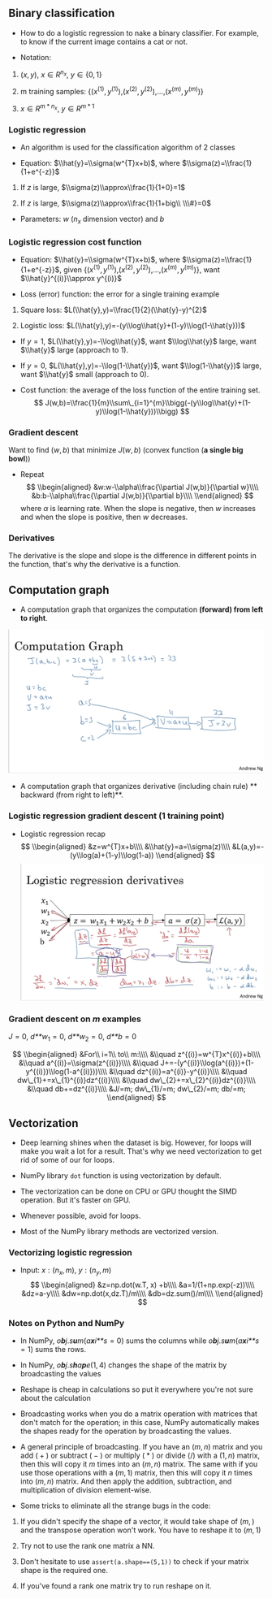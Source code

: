 Binary classification
---------------------

-   How to do a logistic regression to nake a binary classifier. For
    example, to know if the current image contains a cat or not.

-   Notation:

1.  (*x*, *y*), *x* ∈ *R*<sup>*n*<sub>*x*</sub></sup>, *y* ∈ {0, 1}

2.  m training samples:
    {(*x*<sup>(1)</sup>, *y*<sup>(1)</sup>),(*x*<sup>(2)</sup>, *y*<sup>(2)</sup>),…,(*x*<sup>(*m*)</sup>, *y*<sup>(*m*)</sup>)}

3.  *x* ∈ *R*<sup>*m* \* *n*<sub>*x*</sub></sup>,
    *y* ∈ *R*<sup>*m* \* 1</sup>

### Logistic regression

-   An algorithm is used for the classification algorithm of 2 classes

-   Equation: $\\hat{y}=\\sigma(w^{T}x+b)$, where
    $\\sigma(z)=\\frac{1}{1+e^{-z}}$

1.  If *z* is large, $\\sigma(z)\\approx\\frac{1}{1+0}=1$

2.  If *z* is large, $\\sigma(z)\\approx\\frac{1}{1+big\\ \\\#}=0$

-   Parameters: *w* (*n*<sub>*x*</sub> dimension vector) and *b*

### Logistic regression cost function

-   Equation: $\\hat{y}=\\sigma(w^{T}x+b)$, where
    $\\sigma(z)=\\frac{1}{1+e^{-z}}$, given
    {(*x*<sup>(1)</sup>, *y*<sup>(1)</sup>),(*x*<sup>(2)</sup>, *y*<sup>(2)</sup>),…,(*x*<sup>(*m*)</sup>, *y*<sup>(*m*)</sup>)},
    want $\\hat{y}^{(i)}\\approx y^{(i)}$

-   Loss (error) function: the error for a single training example

1.  Square loss: $L(\\hat{y},y)=\\frac{1}{2}(\\hat{y}-y)^{2}$

2.  Logistic loss:
    $L(\\hat{y},y)=-(y\\log\\hat{y}+(1-y)\\log(1-\\hat{y}))$

-   If *y* = 1, $L(\\hat{y},y)=-\\log\\hat{y}$, want $\\log\\hat{y}$
    large, want $\\hat{y}$ large (approach to 1).

-   If *y* = 0, $L(\\hat{y},y)=-\\log(1-\\hat{y})$, want
    $\\log(1-\\hat{y})$ large, want $\\hat{y}$ small (approach to 0).

-   Cost function: the average of the loss function of the entire
    training set.
    $$
    J(w,b)=\\frac{1}{m}\\sum\_{i=1}^{m}\\bigg(-(y\\log\\hat{y}+(1-y)\\log(1-\\hat{y}))\\bigg)
    $$

### Gradient descent

Want to find (*w*, *b*) that minimize *J*(*w*, *b*) (convex function
(**a single big bowl**))

-   Repeat
    $$
    \\begin{aligned}
    &w:w-\\alpha\\frac{\\partial J(w,b)}{\\partial w}\\\\
    &b:b-\\alpha\\frac{\\partial J(w,b)}{\\partial b}\\\\
    \\end{aligned}
    $$
     where *α* is learning rate. When the slope is negative, then *w*
    increases and when the slope is positive, then *w* decreases.

### Derivatives

The derivative is the slope and slope is the difference in different
points in the function, that's why the derivative is a function.

Computation graph
-----------------

-   A computation graph that organizes the computation **(forward) from
    left to right**.

![](screenshot/4.png)

-   A computation graph that organizes derivative (including chain rule)
    \*\* backward (from right to left)\*\*.

### Logistic regression gradient descent (1 training point)

-   Logistic regression recap
    $$
    \\begin{aligned}
    &z=w^{T}x+b\\\\
    &\\hat{y}=a=\\sigma(z)\\\\
    &L(a,y)=-(y\\log(a)+(1-y)\\log(1-a))
    \\end{aligned}
    $$
     ![](screenshot/6.png)

### Gradient descent on *m* examples

*J* = 0, *d**w*<sub>1</sub> = 0, *d**w*<sub>2</sub> = 0, *d**b* = 0

$$
\\begin{aligned}
&For\\ i=1\\ to\\ m:\\\\
&\\quad z^{(i)}=w^{T}x^{(i)}+b\\\\
&\\quad a^{(i)}=\\sigma(z^{(i)})\\\\
&\\quad J+=-(y^{(i)}\\log(a^{(i)})+(1-y^{(i)})\\log(1-a^{(i)}))\\\\
&\\quad dz^{(i)}=a^{(i)}-y^{(i)}\\\\
&\\quad dw\_{1}+=x\_{1}^{(i)}dz^{(i)}\\\\
&\\quad dw\_{2}+=x\_{2}^{(i)}dz^{(i)}\\\\
&\\quad db+=dz^{(i)}\\\\
&J/=m; dw\_{1}/=m; dw\_{2}/=m; db/=m;
\\end{aligned}
$$

Vectorization
-------------

-   Deep learning shines when the dataset is big. However, for loops
    will make you wait a lot for a result. That's why we need
    vectorization to get rid of some of our for loops.

-   NumPy library `dot` function is using vectorization by default.

-   The vectorization can be done on CPU or GPU thought the SIMD
    operation. But it's faster on GPU.

-   Whenever possible, avoid for loops.

-   Most of the NumPy library methods are vectorized version.

### Vectorizing logistic regression

-   Input: *x* : (*n*<sub>*x*</sub>, *m*),
    *y* : (*n*<sub>*y*</sub>, *m*)
    $$
    \\begin{aligned}
    &z=np.dot(w.T, x) +b\\\\
    &a=1/(1+np.exp(-z))\\\\
    &dz=a-y\\\\
    &dw=np.dot(x,dz.T)/m\\\\
    &db=dz.sum()/m\\\\
    \\end{aligned}
    $$

### Notes on Python and NumPy

-   In NumPy, *o**b**j*.*s**u**m*(*a**x**i**s* = 0) sums the columns
    while *o**b**j*.*s**u**m*(*a**x**i**s* = 1) sums the rows.

-   In NumPy, *o**b**j*.*s**h**a**p**e*(1, 4) changes the shape of the
    matrix by broadcasting the values

-   Reshape is cheap in calculations so put it everywhere you're not
    sure about the calculation

-   Broadcasting works when you do a matrix operation with matrices that
    don't match for the operation; in this case, NumPy automatically
    makes the shapes ready for the operation by broadcasting the values.

-   A general principle of broadcasting. If you have an (*m*, *n*)
    matrix and you add ( + ) or subtract ( − ) or multiply ( \* ) or
    divide (/) with a (1, *n*) matrix, then this will copy it *m* times
    into an (*m*, *n*) matrix. The same with if you use those operations
    with a (*m*, 1) matrix, then this will copy it *n* times into
    (*m*, *n*) matrix. And then apply the addition, subtraction, and
    multiplication of division element-wise.

-   Some tricks to eliminate all the strange bugs in the code:

1.  If you didn't specify the shape of a vector, it would take shape of
    (*m*, ) and the transpose operation won't work. You have to reshape
    it to (*m*, 1)

2.  Try not to use the rank one matrix a NN.

3.  Don't hesitate to use `assert(a.shape==(5,1))` to check if your
    matrix shape is the required one.

4.  If you've found a rank one matrix try to run reshape on it.
